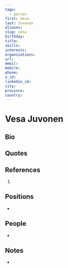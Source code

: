 ```yaml
---
tags:
  - person
first: Vesa
last: Juvonen
aliases: 
slug: vesa
birthday: 
title: 
skills: 
interests: 
organizations: 
url: 
email: 
mobile: 
phone: 
x_id: 
linkedin_id: 
city: 
province: 
country:
---
```


# Vesa Juvonen

## Bio

> 

## Quotes

> 

## References

1.

## Positions

- 

## People

- 

## Notes

- 
